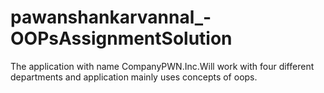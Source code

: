 # pawanshankarvannal_-OOPsAssignmentSolution
The application with name CompanyPWN.Inc.Will work with four different departments and application mainly uses concepts of oops.
